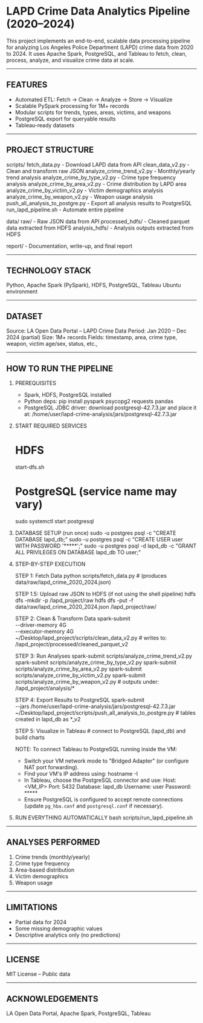 LAPD Crime Data Analytics Pipeline (2020–2024)
==============================================

This project implements an end-to-end, scalable data processing pipeline for analyzing Los Angeles Police Department (LAPD) crime data from 2020 to 2024.
It uses Apache Spark, PostgreSQL, and Tableau to fetch, clean, process, analyze, and visualize crime data at scale.

----------------------------------------------
FEATURES
----------------------------------------------
- Automated ETL: Fetch → Clean → Analyze → Store → Visualize
- Scalable PySpark processing for 1M+ records
- Modular scripts for trends, types, areas, victims, and weapons
- PostgreSQL export for queryable results
- Tableau-ready datasets

----------------------------------------------
PROJECT STRUCTURE
----------------------------------------------
scripts/
    fetch_data.py                         - Download LAPD data from API
    clean_data_v2.py                      - Clean and transform raw JSON
    analyze_crime_trend_v2.py             - Monthly/yearly trend analysis
    analyze_crime_by_type_v2.py           - Crime type frequency analysis
    analyze_crime_by_area_v2.py           - Crime distribution by LAPD area
    analyze_crime_by_victim_v2.py         - Victim demographics analysis
    analyze_crime_by_weapon_v2.py         - Weapon usage analysis
    push_all_analysis_to_postgre.py       - Export all analysis results to PostgreSQL
    run_lapd_pipeline.sh                  - Automate entire pipeline

data/
    raw/                                  - Raw JSON data from API
    processed_hdfs/                       - Cleaned parquet data extracted from HDFS
    analysis_hdfs/                        - Analysis outputs extracted from HDFS

report/                                   - Documentation, write-up, and final report

----------------------------------------------
TECHNOLOGY STACK
----------------------------------------------
Python, Apache Spark (PySpark), HDFS, PostgreSQL, Tableau
Ubuntu environment

----------------------------------------------
DATASET
----------------------------------------------
Source: LA Open Data Portal – LAPD Crime Data
Period: Jan 2020 – Dec 2024 (partial)
Size: 1M+ records
Fields: timestamp, area, crime type, weapon, victim age/sex, status, etc.,

----------------------------------------------
HOW TO RUN THE PIPELINE
----------------------------------------------
1) PREREQUISITES
   - Spark, HDFS, PostgreSQL installed
   - Python deps:  pip install pyspark psycopg2 requests pandas
   - PostgreSQL JDBC driver:
       download postgresql-42.7.3.jar and place it at:
       /home/user/lapd-crime-analysis/jars/postgresql-42.7.3.jar

2) START REQUIRED SERVICES
   # HDFS
   start-dfs.sh
   # PostgreSQL (service name may vary)
   sudo systemctl start postgresql

3) DATABASE SETUP (run once)
   sudo -u postgres psql -c "CREATE DATABASE lapd_db;"
   sudo -u postgres psql -c "CREATE USER user WITH PASSWORD '*****';"
   sudo -u postgres psql -d lapd_db -c "GRANT ALL PRIVILEGES ON DATABASE lapd_db TO user;"

4) STEP-BY-STEP EXECUTION

   STEP 1: Fetch Data
       python scripts/fetch_data.py
       # (produces data/raw/lapd_crime_2020_2024.json)

   STEP 1.5: Upload raw JSON to HDFS (if not using the shell pipeline)
       hdfs dfs -mkdir -p /lapd_project/raw
       hdfs dfs -put -f data/raw/lapd_crime_2020_2024.json /lapd_project/raw/

   STEP 2: Clean & Transform Data
       spark-submit \
         --driver-memory 4G \
         --executor-memory 4G \
         ~/Desktop/lapd_project/scripts/clean_data_v2.py
       # writes to: /lapd_project/processed/cleaned_parquet_v2

   STEP 3: Run Analyses
       spark-submit scripts/analyze_crime_trend_v2.py
       spark-submit scripts/analyze_crime_by_type_v2.py
       spark-submit scripts/analyze_crime_by_area_v2.py
       spark-submit scripts/analyze_crime_by_victim_v2.py
       spark-submit scripts/analyze_crime_by_weapon_v2.py
       # outputs under: /lapd_project/analysis/*

   STEP 4: Export Results to PostgreSQL
       spark-submit \
         --jars /home/user/lapd-crime-analysis/jars/postgresql-42.7.3.jar \
         ~/Desktop/lapd_project/scripts/push_all_analysis_to_postgre.py
       # tables created in lapd_db as *_v2

   STEP 5: Visualize in Tableau
       # connect to PostgreSQL (lapd_db) and build charts

   NOTE: To connect Tableau to PostgreSQL running inside the VM:
      - Switch your VM network mode to "Bridged Adapter" (or configure NAT port forwarding).
      - Find your VM's IP address using:
            hostname -I
      - In Tableau, choose the PostgreSQL connector and use:
            Host: <VM_IP>
            Port: 5432
            Database: lapd_db
            Username: user
            Password: *****
      - Ensure PostgreSQL is configured to accept remote connections 
        (update `pg_hba.conf` and `postgresql.conf` if necessary).

5) RUN EVERYTHING AUTOMATICALLY
   bash scripts/run_lapd_pipeline.sh

----------------------------------------------
ANALYSES PERFORMED
----------------------------------------------
1. Crime trends (monthly/yearly)
2. Crime type frequency
3. Area-based distribution
4. Victim demographics
5. Weapon usage

----------------------------------------------
LIMITATIONS
----------------------------------------------
- Partial data for 2024
- Some missing demographic values
- Descriptive analytics only (no predictions)

----------------------------------------------
LICENSE
----------------------------------------------
MIT License – Public data

----------------------------------------------
ACKNOWLEDGEMENTS
----------------------------------------------
LA Open Data Portal, Apache Spark, PostgreSQL, Tableau
